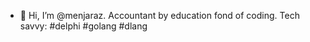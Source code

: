 - 👋 Hi, I’m @menjaraz. Accountant by education fond of coding. Tech savvy: #delphi #golang #dlang

<!---
menjaraz/menjaraz is a ✨ special ✨ repository because its `README.md` (this file) appears on your GitHub profile.
You can click the Preview link to take a look at your changes.
--->
